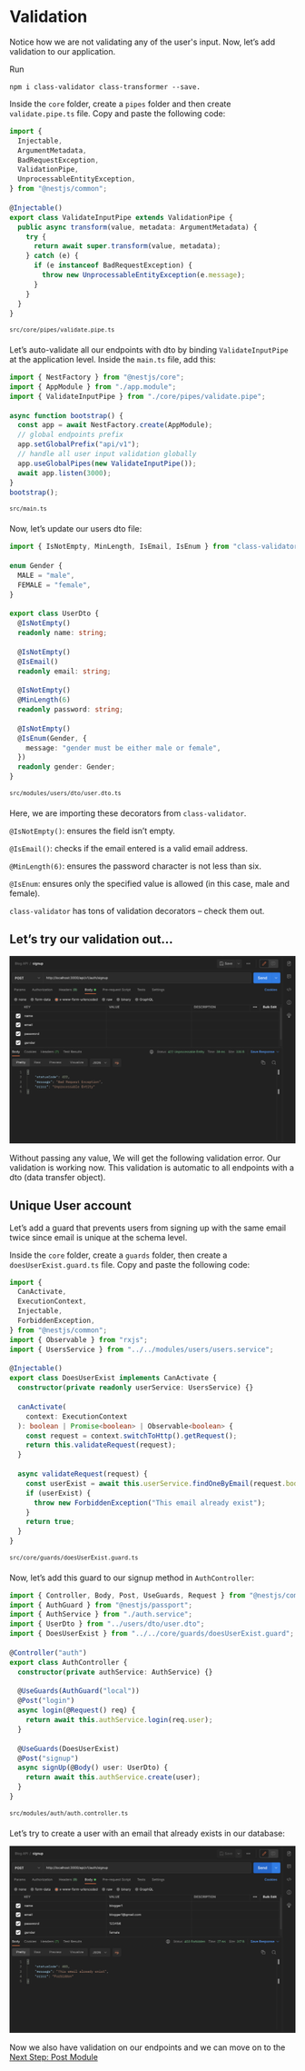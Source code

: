 # Validation

Notice how we are not validating any of the user's input. Now, let’s add validation to our application.

Run

```
npm i class-validator class-transformer --save.
```

Inside the `core` folder, create a `pipes` folder and then create `validate.pipe.ts` file. Copy and paste the following code:

```typescript
import {
  Injectable,
  ArgumentMetadata,
  BadRequestException,
  ValidationPipe,
  UnprocessableEntityException,
} from "@nestjs/common";

@Injectable()
export class ValidateInputPipe extends ValidationPipe {
  public async transform(value, metadata: ArgumentMetadata) {
    try {
      return await super.transform(value, metadata);
    } catch (e) {
      if (e instanceof BadRequestException) {
        throw new UnprocessableEntityException(e.message);
      }
    }
  }
}
```

<sup>`src/core/pipes/validate.pipe.ts`</sup>

Let’s auto-validate all our endpoints with dto by binding `ValidateInputPipe` at the application level. Inside the `main.ts` file, add this:

```typescript
import { NestFactory } from "@nestjs/core";
import { AppModule } from "./app.module";
import { ValidateInputPipe } from "./core/pipes/validate.pipe";

async function bootstrap() {
  const app = await NestFactory.create(AppModule);
  // global endpoints prefix
  app.setGlobalPrefix("api/v1");
  // handle all user input validation globally
  app.useGlobalPipes(new ValidateInputPipe());
  await app.listen(3000);
}
bootstrap();
```

<sup>`src/main.ts`</sup>

Now, let’s update our users dto file:

```typescript
import { IsNotEmpty, MinLength, IsEmail, IsEnum } from "class-validator";

enum Gender {
  MALE = "male",
  FEMALE = "female",
}

export class UserDto {
  @IsNotEmpty()
  readonly name: string;

  @IsNotEmpty()
  @IsEmail()
  readonly email: string;

  @IsNotEmpty()
  @MinLength(6)
  readonly password: string;

  @IsNotEmpty()
  @IsEnum(Gender, {
    message: "gender must be either male or female",
  })
  readonly gender: Gender;
}
```

<sup>`src/modules/users/dto/user.dto.ts`</sup>

Here, we are importing these decorators from `class-validator`.

`@IsNotEmpty()`: ensures the field isn’t empty.

`@IsEmail()`: checks if the email entered is a valid email address.

`@MinLength(6)`: ensures the password character is not less than six.

`@IsEnum`: ensures only the specified value is allowed (in this case, male and female).

`class-validator` has tons of validation decorators – check them out.

## Let’s try our validation out…

![Postman Signup Validation](./images/003-postman-signup-validation.png)

Without passing any value, We will get the following validation error. Our validation is working now. This validation is automatic to all endpoints with a dto (data transfer object).

## Unique User account

Let’s add a guard that prevents users from signing up with the same email twice since email is unique at the schema level.

Inside the `core` folder, create a `guards` folder, then create a `doesUserExist.guard.ts` file. Copy and paste the following code:

```typescript
import {
  CanActivate,
  ExecutionContext,
  Injectable,
  ForbiddenException,
} from "@nestjs/common";
import { Observable } from "rxjs";
import { UsersService } from "../../modules/users/users.service";

@Injectable()
export class DoesUserExist implements CanActivate {
  constructor(private readonly userService: UsersService) {}

  canActivate(
    context: ExecutionContext
  ): boolean | Promise<boolean> | Observable<boolean> {
    const request = context.switchToHttp().getRequest();
    return this.validateRequest(request);
  }

  async validateRequest(request) {
    const userExist = await this.userService.findOneByEmail(request.body.email);
    if (userExist) {
      throw new ForbiddenException("This email already exist");
    }
    return true;
  }
}
```

<sup>`src/core/guards/doesUserExist.guard.ts`</sup>

Now, let’s add this guard to our signup method in `AuthController`:

```typescript
import { Controller, Body, Post, UseGuards, Request } from "@nestjs/common";
import { AuthGuard } from "@nestjs/passport";
import { AuthService } from "./auth.service";
import { UserDto } from "../users/dto/user.dto";
import { DoesUserExist } from "../../core/guards/doesUserExist.guard";

@Controller("auth")
export class AuthController {
  constructor(private authService: AuthService) {}

  @UseGuards(AuthGuard("local"))
  @Post("login")
  async login(@Request() req) {
    return await this.authService.login(req.user);
  }

  @UseGuards(DoesUserExist)
  @Post("signup")
  async signUp(@Body() user: UserDto) {
    return await this.authService.create(user);
  }
}
```

<sup>`src/modules/auth/auth.controller.ts`</sup>

Let’s try to create a user with an email that already exists in our database:

![Postman Signup - User Exists](./images/004-postman-signup-user-exists.png)

Now we also have validation on our endpoints and we can move on to the [Next Step: Post Module](./007%20post-module.md)
